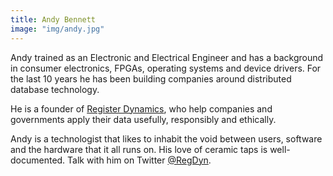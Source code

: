 ```yaml
---
title: Andy Bennett
image: "img/andy.jpg"
---
```

Andy trained as an Electronic and Electrical Engineer and has a background in consumer electronics, FPGAs, operating systems and device drivers. For the last 10 years he has been building companies around distributed database technology.

He is a founder of [Register Dynamics](https://www.register-dynamics.co.uk), who help companies and governments apply their data usefully, responsibly and ethically.

Andy is a technologist that likes to inhabit the void between users, software and the hardware that it all runs on. His love of ceramic taps is well-documented. Talk with him on Twitter [@RegDyn](https://twitter.com/RegDyn).
